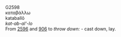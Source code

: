 <body>
  <p>G2598<br>  καταβάλλω  <br> kataballō  <br><i>kat-ab-al‘-lo </i><br>From <a href="g2596.htm">2596</a> and <a href="g0906.htm">906</a>  to <i>throw</i> <i>down:</i> - cast down, lay.<br></p>
 </body>